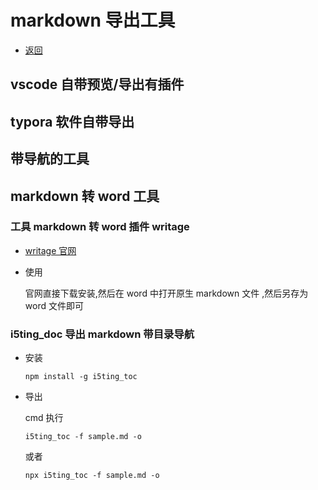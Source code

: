# markdown 导出工具

- [返回](./README.md)

## vscode 自带预览/导出有插件

## typora 软件自带导出

## 带导航的工具

## markdown 转 word 工具

### 工具 markdown 转 word 插件 writage

- [writage 官网](https://www.writage.com/)

- 使用

  官网直接下载安装,然后在 word 中打开原生 markdown 文件 ,然后另存为 word 文件即可

### i5ting_doc 导出 markdown 带目录导航

- 安装

  `npm install -g i5ting_toc`

- 导出

  cmd 执行

  `i5ting_toc -f sample.md -o`

  或者

  `npx i5ting_toc -f sample.md -o`
